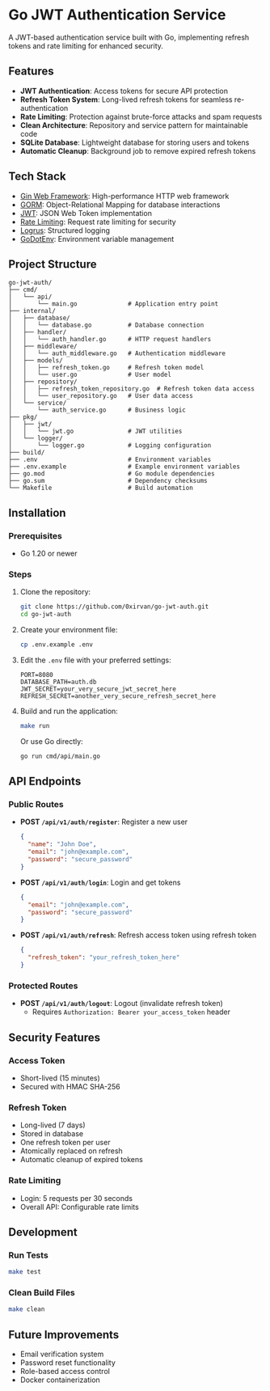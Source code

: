# Go JWT Authentication Service

A JWT-based authentication service built with Go, implementing refresh tokens and rate limiting for enhanced security.

## Features

- **JWT Authentication**: Access tokens for secure API protection
- **Refresh Token System**: Long-lived refresh tokens for seamless re-authentication
- **Rate Limiting**: Protection against brute-force attacks and spam requests
- **Clean Architecture**: Repository and service pattern for maintainable code
- **SQLite Database**: Lightweight database for storing users and tokens
- **Automatic Cleanup**: Background job to remove expired refresh tokens

## Tech Stack

- [Gin Web Framework](https://github.com/gin-gonic/gin): High-performance HTTP web framework
- [GORM](https://gorm.io): Object-Relational Mapping for database interactions
- [JWT](https://github.com/golang-jwt/jwt): JSON Web Token implementation
- [Rate Limiting](https://github.com/JGLTechnologies/gin-rate-limit): Request rate limiting for security
- [Logrus](https://github.com/sirupsen/logrus): Structured logging
- [GoDotEnv](https://github.com/joho/godotenv): Environment variable management

## Project Structure

```
go-jwt-auth/
├── cmd/
│   └── api/
│       └── main.go              # Application entry point
├── internal/
│   ├── database/
│   │   └── database.go          # Database connection
│   ├── handler/
│   │   └── auth_handler.go      # HTTP request handlers
│   ├── middleware/
│   │   └── auth_middleware.go   # Authentication middleware
│   ├── models/
│   │   ├── refresh_token.go     # Refresh token model
│   │   └── user.go              # User model
│   ├── repository/
│   │   ├── refresh_token_repository.go  # Refresh token data access
│   │   └── user_repository.go   # User data access
│   └── service/
│       └── auth_service.go      # Business logic
├── pkg/
│   ├── jwt/
│   │   └── jwt.go               # JWT utilities
│   └── logger/
│       └── logger.go            # Logging configuration
├── build/
├── .env                         # Environment variables
├── .env.example                 # Example environment variables
├── go.mod                       # Go module dependencies
├── go.sum                       # Dependency checksums
└── Makefile                     # Build automation
```

## Installation

### Prerequisites

- Go 1.20 or newer

### Steps

1. Clone the repository:
   ```bash
   git clone https://github.com/0xirvan/go-jwt-auth.git
   cd go-jwt-auth
   ```

2. Create your environment file:
   ```bash
   cp .env.example .env
   ```

3. Edit the `.env` file with your preferred settings:
   ```
   PORT=8080
   DATABASE_PATH=auth.db
   JWT_SECRET=your_very_secure_jwt_secret_here
   REFRESH_SECRET=another_very_secure_refresh_secret_here
   ```

4. Build and run the application:
   ```bash
   make run
   ```
   
   Or use Go directly:
   ```bash
   go run cmd/api/main.go
   ```

## API Endpoints

### Public Routes

- **POST `/api/v1/auth/register`**: Register a new user
  ```json
  {
    "name": "John Doe",
    "email": "john@example.com",
    "password": "secure_password"
  }
  ```

- **POST `/api/v1/auth/login`**: Login and get tokens
  ```json
  {
    "email": "john@example.com",
    "password": "secure_password"
  }
  ```

- **POST `/api/v1/auth/refresh`**: Refresh access token using refresh token
  ```json
  {
    "refresh_token": "your_refresh_token_here"
  }
  ```

### Protected Routes

- **POST `/api/v1/auth/logout`**: Logout (invalidate refresh token)
  - Requires `Authorization: Bearer your_access_token` header

## Security Features

### Access Token

- Short-lived (15 minutes)
- Secured with HMAC SHA-256

### Refresh Token

- Long-lived (7 days)
- Stored in database
- One refresh token per user
- Atomically replaced on refresh
- Automatic cleanup of expired tokens

### Rate Limiting

- Login: 5 requests per 30 seconds
- Overall API: Configurable rate limits

## Development

### Run Tests

```bash
make test
```

### Clean Build Files

```bash
make clean
```

## Future Improvements

- Email verification system
- Password reset functionality
- Role-based access control
- Docker containerization

